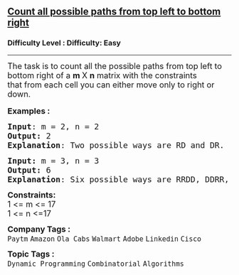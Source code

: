 <h2><a href="https://www.geeksforgeeks.org/problems/count-all-possible-paths-from-top-left-to-bottom-right3011/1?page=2&category=Dynamic%20Programming&sortBy=difficulty">Count all possible paths from top left to bottom right</a></h2><h3>Difficulty Level : Difficulty: Easy</h3><hr><div class="problems_problem_content__Xm_eO"><p><span style="font-size: 18px;">The task&nbsp;is to count all the possible paths from top left to bottom right of a <strong>m&nbsp;</strong>X&nbsp;<strong>n</strong> matrix with the constraints that&nbsp;from each cell you can either move only to right or down.</span><br><br><span style="font-size: 18px;"><strong>Examples :</strong></span></p>
<pre><span style="font-size: 18px;"><strong>Input</strong>: m = 2, n = 2
<strong>Output:</strong>&nbsp;2&nbsp;
<strong>Explanation</strong>: Two possible ways are RD and DR.  </span>
</pre>
<pre><span style="font-size: 18px;"><strong>Input: </strong>m = 3, n = 3
<strong>Output:&nbsp;</strong>6
<strong>Explanation</strong>: Six possible ways are RRDD, DDRR, RDDR, DRRD, RDRD, DRDR. </span>
</pre>
<p><span style="font-size: 18px;"><strong>Constraints:</strong><br>1 &lt;= m &lt;= 17<br>1 &lt;= n &lt;=17</span></p></div><p><span style=font-size:18px><strong>Company Tags : </strong><br><code>Paytm</code>&nbsp;<code>Amazon</code>&nbsp;<code>Ola Cabs</code>&nbsp;<code>Walmart</code>&nbsp;<code>Adobe</code>&nbsp;<code>Linkedin</code>&nbsp;<code>Cisco</code>&nbsp;<br><p><span style=font-size:18px><strong>Topic Tags : </strong><br><code>Dynamic Programming</code>&nbsp;<code>Combinatorial</code>&nbsp;<code>Algorithms</code>&nbsp;